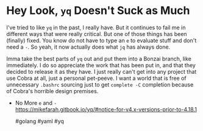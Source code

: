 # Hey Look, `yq` Doesn't Suck as Much

I've tried to like `yq` in the past, I really have. But it continues to
fail me in different ways that were really critical. But one of those
things has been (finally) fixed. You know do not have to type an `e` to
evaluate stuff and don't need a `-`. So yeah, it now actually does what
`jq` has always done.

Imma take the best parts of `yq` out and put them into a Bonzai branch,
like immediately. I do so appreciate the work that has been put in, and
that they decided to release it as they have. I just really can't get
into any project that use Cobra at all, just a personal pet-peeve. I
want a world that is free of unnecessary `.bashrc` sourcing just to get
`complete -C` completion because of Cobra's horrible design premises.

* No More `e` and `-`  
<https://mikefarah.gitbook.io/yq/#notice-for-v4.x-versions-prior-to-4.18.1>

    #golang #yaml #yq
